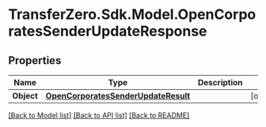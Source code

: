
# TransferZero.Sdk.Model.OpenCorporatesSenderUpdateResponse

## Properties

Name | Type | Description | Notes
------------ | ------------- | ------------- | -------------
**Object** | [**OpenCorporatesSenderUpdateResult**](OpenCorporatesSenderUpdateResult.md) |  | [optional] 

[[Back to Model list]](../README.md#documentation-for-models)
[[Back to API list]](../README.md#documentation-for-api-endpoints)
[[Back to README]](../README.md)

